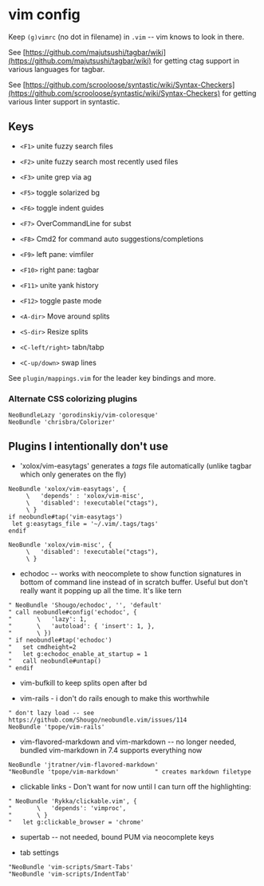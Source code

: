 # vim config

Keep `(g)vimrc` (no dot in filename) in `.vim` -- vim knows to look in there.

See [https://github.com/majutsushi/tagbar/wiki](https://github.com/majutsushi/tagbar/wiki)
for getting ctag support in various languages for tagbar.

See [https://github.com/scrooloose/syntastic/wiki/Syntax-Checkers](https://github.com/scrooloose/syntastic/wiki/Syntax-Checkers)
for getting various linter support in syntastic.

## Keys

- `<F1>` unite fuzzy search files
- `<F2>` unite fuzzy search most recently used files
- `<F3>` unite grep via ag

- `<F5>` toggle solarized bg
- `<F6>` toggle indent guides
- `<F7>` OverCommandLine for subst
- `<F8>` Cmd2 for command auto suggestions/completions

- `<F9>` left pane: vimfiler
- `<F10>` right pane: tagbar
- `<F11>` unite yank history
- `<F12>` toggle paste mode

- `<A-dir>` Move around splits
- `<S-dir>` Resize splits
- `<C-left/right>` tabn/tabp

- `<C-up/down>` swap lines

See `plugin/mappings.vim` for the leader key bindings and more.

### Alternate CSS colorizing plugins

```
NeoBundleLazy 'gorodinskiy/vim-coloresque'
NeoBundle 'chrisbra/Colorizer'
```

## Plugins I intentionally don't use

- 'xolox/vim-easytags' generates a _tags_ file automatically (unlike tagbar which
only generates on the fly)

 ```
NeoBundle 'xolox/vim-easytags', {
      \   'depends' : 'xolox/vim-misc',
      \   'disabled': !executable("ctags"),
      \ }
if neobundle#tap('vim-easytags')
  let g:easytags_file = '~/.vim/.tags/tags'
endif

NeoBundle 'xolox/vim-misc', {
      \   'disabled': !executable("ctags"),
      \ }
```

- echodoc -- works with neocomplete to show function signatures in bottom of
  command line instead of in scratch buffer. Useful but don't really want it
  popping up all the time. It's like tern

 ```
" NeoBundle 'Shougo/echodoc', '', 'default'
" call neobundle#config('echodoc', {
"       \   'lazy': 1,
"       \   'autoload': { 'insert': 1, },
"       \ })
" if neobundle#tap('echodoc')
"   set cmdheight=2
"   let g:echodoc_enable_at_startup = 1
"   call neobundle#untap()
" endif
```

- vim-bufkill to keep splits open after bd

- vim-rails - i don't do rails enough to make this worthwhile

 ```
" don't lazy load -- see https://github.com/Shougo/neobundle.vim/issues/114
NeoBundle 'tpope/vim-rails'
```

- vim-flavored-markdown and vim-markdown -- no longer needed, bundled
  vim-markdown in 7.4 supports everything now

 ```
NeoBundle 'jtratner/vim-flavored-markdown'
"NeoBundle 'tpope/vim-markdown'          " creates markdown filetype
```

- clickable links - Don't want for now until I can turn off the highlighting:

 ```
" NeoBundle 'Rykka/clickable.vim', {
"       \   'depends': 'vimproc',
"       \ }
"   let g:clickable_browser = 'chrome'
```

- supertab -- not needed, bound PUM via neocomplete keys

- tab settings

 ```
"NeoBundle 'vim-scripts/Smart-Tabs'
"NeoBundle 'vim-scripts/IndentTab'
```

